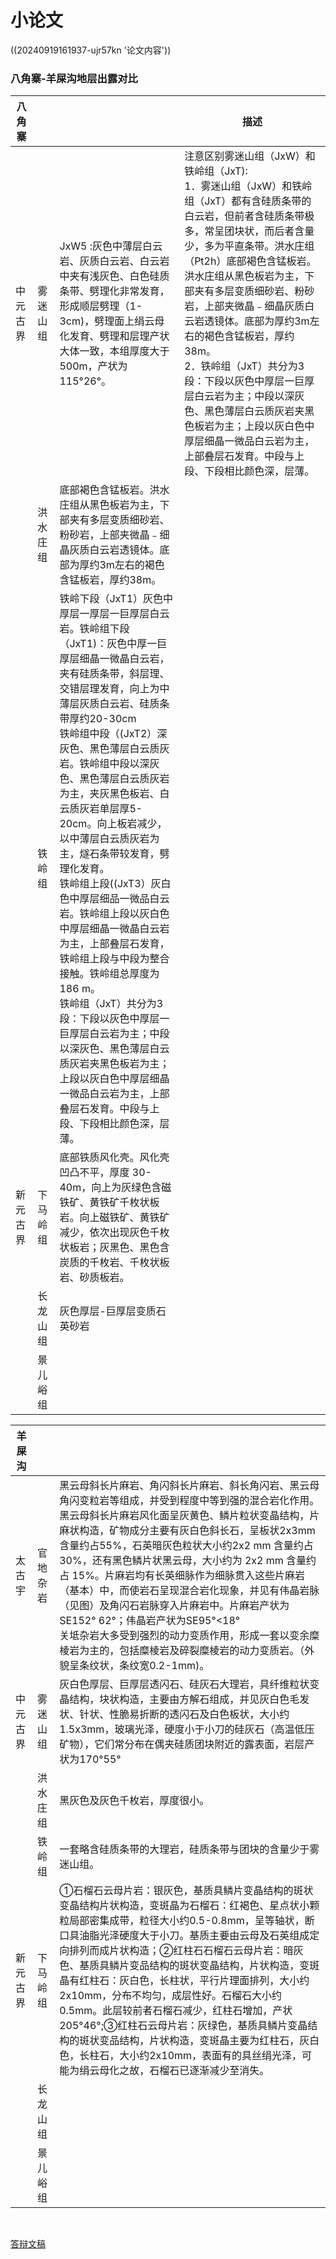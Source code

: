 # 小论文

((20240919161937-ujr57kn '论文内容'))

### 八角寨-羊屎沟地层出露对比

|八角寨|||描述|
| ---------------------------------------| ----------------------| ----------------------------------------------------------------------------------------------------------------------------------------------------------------------------------------------------------------------------------------------------------------------------------------------------------------------------------------------------------------------------------------------------------------------------------------------------------------------------------------------------------------------------------------------------------------------------------------------------------------------------------------------------------------------------------------------------------------------------------------------------------------------| ----------------------------------------------------------------------------------------------------------------------------------------------------------------------------------------------------------------------------------------------------------------------------------------------------------------------------------------------------------------------------------------------------------------------------------------------------------------------------------------------------------------------------------------------------------------------------|
|中元古界<br />|雾迷山组|JxW5 :灰色中薄层白云岩、灰质白云岩、白云岩中夹有浅灰色、白色硅质条带、劈理化非常发育，形成顺层劈理（1-3cm)，劈理面上绢云母化发育、劈理和层理产状大体一致，本组厚度大于500m，产状为115°26°。|注意区别雾迷山组（JxW）和铁岭组（JxT):<br />1．雾迷山组（JxW）和铁岭组（JxT）都有含硅质条带的白云岩，但前者含硅质条带极多，常呈团块状，而后者含量少，多为平直条带。洪水庄组（Pt2h）底部褐色含锰板岩。洪水庄组从黑色板岩为主，下部夹有多层变质细砂岩、粉砂岩，上部夹微晶﹣细晶灰质白云岩透镜体。底部为厚约3m左右的褐色含锰板岩，厚约38m。<br />2．铁岭组（JxT）共分为3段：下段以灰色中厚层一巨厚层白云岩为主；中段以深灰色、黑色薄层白云质灰岩夹黑色板岩为主；上段以灰白色中厚层细晶一微品白云岩为主，上部叠层石发育。中段与上段、下段相比颜色深，层薄。|
||洪水庄组|底部褐色含锰板岩。洪水庄组从黑色板岩为主，下部夹有多层变质细砂岩、粉砂岩，上部夹微晶﹣细晶灰质白云岩透镜体。底部为厚约3m左右的褐色含锰板岩，厚约38m。||
||铁岭组|铁岭下段（JxT1）灰色中厚层一厚层一巨厚层白云岩。铁岭组下段（JxT1)：灰色中厚一巨厚层细晶一微晶白云岩，夹有硅质条带，斜层理、交错层理发育，向上为中薄层灰质白云岩、硅质条带厚约20-30cm<br />铁岭组中段（(JxT2）深灰色、黑色薄层白云质灰岩。铁岭组中段以深灰色、黑色薄层白云质灰岩为主，夹灰黑色板岩、白云质灰岩单层厚5-20cm。向上板岩减少，以中薄层白云质灰岩为主，燧石条带较发育，劈理化发育。<br />铁岭组上段((JxT3）灰白色中厚层细品一微品白云岩。铁岭组上段以灰白色中厚层细晶一微晶白云岩为主，上部叠层石发育，铁岭组上段与中段为整合接触。铁岭组总厚度为186 m。<br />铁岭组（JxT）共分为3段：下段以灰色中厚层一巨厚层白云岩为主；中段以深灰色、黑色薄层白云质灰岩夹黑色板岩为主；上段以灰白色中厚层细晶一微品白云岩为主，上部叠层石发育。中段与上段、下段相比颜色深，层薄。<br />||
|新元古界<br />|下马岭组|底部铁质风化壳。风化壳凹凸不平，厚度 30-40m，向上为灰绿色含磁铁矿、黄铁矿千枚状板岩。向上磁铁矿、黄铁矿减少，依次出现灰色千枚状板岩；灰黑色、黑色含炭质的千枚岩、千枚状板岩、砂质板岩。||
||长龙山组|灰色厚层-巨厚层变质石英砂岩||
||景儿峪组|||

|羊屎沟|||
| ---------------------------------------| -------------------------| -------------------------------------------------------------------------------------------------------------------------------------------------------------------------------------------------------------------------------------------------------------------------------------------------------------------------------------------------------------------------------------------------------------------------------------------------------------------------------------------------------------------------------------------------------------------------------------------------------------------------------------------------------------|
|太古宇|官地杂岩|黑云母斜长片麻岩、角闪斜长片麻岩、斜长角闪岩、黑云母角闪变粒岩等组成，并受到程度中等到强的混合岩化作用。黑云母斜长片麻岩风化面呈灰黄色、鳞片粒状变晶结构，片麻状构造，矿物成分主要有灰白色斜长石，呈板状2x3mm含量约占55%，石英暗灰色粒状大小约2x2 mm 含量约占30%，还有黑色鳞片状黑云母，大小约为 2x2 mm 含量约占 15%。片麻岩均有长英细脉作为细脉贯入这些片麻岩（基本）中，而使岩石呈现混合岩化现象，并见有伟晶岩脉（见图）及角闪石岩脉穿入片麻岩中。片麻岩产状为 SE152° 62°；伟晶岩产状为SE95°<18°<br />关坻杂岩大多受到强烈的动力变质作用，形成一套以变余糜棱岩为主的，包括糜棱岩及碎裂糜棱岩的动力变质岩。（外貌呈条纹状，条纹宽0.2-1mm)。|
|中元古界<br />|雾迷山组|灰白色厚层、巨厚层透闪石、硅灰石大理岩，具纤维粒状变晶结构，块状构造，主要由方解石组成，并见灰白色毛发状、针状、性脆易折断的透闪石及白色板状，大小约1.5x3mm，玻璃光泽，硬度小于小刀的硅灰石（高温低压矿物），它们常分布在偶夹硅质团块附近的露表面，岩层产状为170°55°|
||洪水庄组|黑灰色及灰色千枚岩，厚度很小。|
||铁岭组|一套略含硅质条带的大理岩，硅质条带与团块的含量少于雾迷山组。|
|新元古界<br />|下马岭组|①石榴石云母片岩：银灰色，基质具鳞片变晶结构的斑状变晶结构片状构造，变斑晶为石榴石：红褐色、星点状小颗粒局部密集成带，粒径大小约0.5-0.8mm，呈等轴状，断口具油脂光泽硬度大于小刀。基质主要由云母及石英组成定向排列而成片状构造；②红柱石石榴石云母片岩：暗灰色、基质具鳞片变品结构的斑状变晶结构，片状构造，变斑晶有红柱石：灰白色，长柱状，平行片理面排列，大小约2x10mm，分布不均匀，成层性好。石榴石大小约0.5mm。此层较前者石榴石减少，红柱石增加，产状205°46°;③红柱石云母片岩：灰绿色，基质具鳞片变晶结构的斑状变品结构，片状构造，变斑晶主要为红柱石，灰白色，长柱石，大小约2x10mm，表面有的具丝绢光泽，可能为绢云母化之故，石榴石已逐渐减少至消失。|
||长龙山组||
||景儿峪组||

‍

[答辩文稿](答辩文稿.md)
